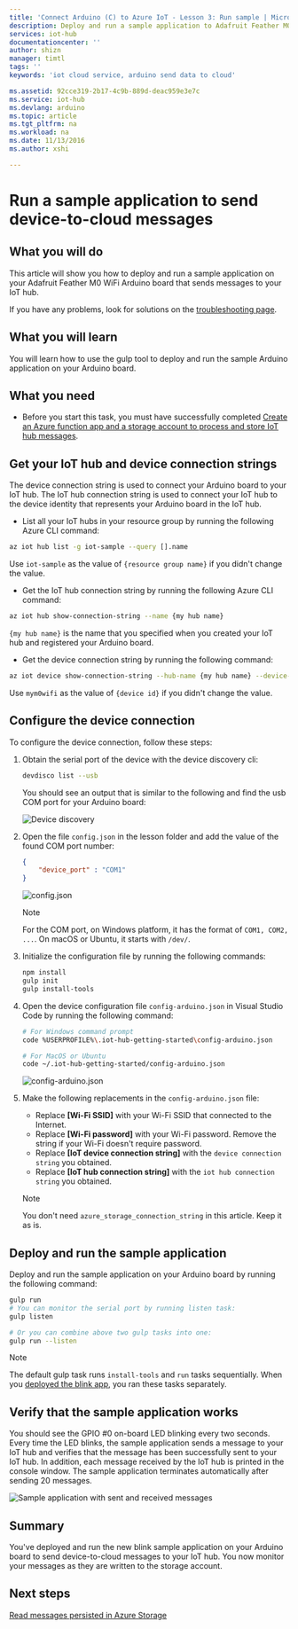```yaml
---
title: 'Connect Arduino (C) to Azure IoT - Lesson 3: Run sample | Microsoft Docs'
description: Deploy and run a sample application to Adafruit Feather M0 WiFi that sends messages to your IoT hub and blinks the LED.
services: iot-hub
documentationcenter: ''
author: shizn
manager: timtl
tags: ''
keywords: 'iot cloud service, arduino send data to cloud'

ms.assetid: 92cce319-2b17-4c9b-889d-deac959e3e7c
ms.service: iot-hub
ms.devlang: arduino
ms.topic: article
ms.tgt_pltfrm: na
ms.workload: na
ms.date: 11/13/2016
ms.author: xshi

---
```

# Run a sample application to send device-to-cloud messages
## What you will do
This article will show you how to deploy and run a sample application on your Adafruit Feather M0 WiFi Arduino board that sends messages to your IoT hub.

If you have any problems, look for solutions on the [troubleshooting page][troubleshooting].

## What you will learn
You will learn how to use the gulp tool to deploy and run the sample Arduino application on your Arduino board.

## What you need
* Before you start this task, you must have successfully completed [Create an Azure function app and a storage account to process and store IoT hub messages][process-and-store-iot-hub-messages].

## Get your IoT hub and device connection strings
The device connection string is used to connect your Arduino board to your IoT hub. The IoT hub connection string is used to connect your IoT hub to the device identity that represents your Arduino board in the IoT hub.

* List all your IoT hubs in your resource group by running the following Azure CLI command:

```bash
az iot hub list -g iot-sample --query [].name
```

Use `iot-sample` as the value of `{resource group name}` if you didn't change the value.

* Get the IoT hub connection string by running the following Azure CLI command:

```bash
az iot hub show-connection-string --name {my hub name}
```

`{my hub name}` is the name that you specified when you created your IoT hub and registered your Arduino board.

* Get the device connection string by running the following command:

```bash
az iot device show-connection-string --hub-name {my hub name} --device-id mym0wifi
```

Use `mym0wifi` as the value of `{device id}` if you didn't change the value.
## Configure the device connection
To configure the device connection, follow these steps:

1. Obtain the serial port of the device with the device discovery cli:

   ```bash
   devdisco list --usb
   ```

   You should see an output that is similar to the following and find the usb COM port for your Arduino board:

   ![Device discovery][device-discovery]

2. Open the file `config.json` in the lesson folder and add the value of the found COM port number:

   ```json
   {
       "device_port" : "COM1"
   }
   ```

   ![config.json][config-json]

   > [!NOTE]
   > For the COM port, on Windows platform, it has the format of `COM1, COM2, ...`. On macOS or Ubuntu, it starts with `/dev/`.

3. Initialize the configuration file by running the following commands:

   ```bash
   npm install
   gulp init
   gulp install-tools
   ```
4. Open the device configuration file `config-arduino.json` in Visual Studio Code by running the following command:

   ```bash
   # For Windows command prompt
   code %USERPROFILE%\.iot-hub-getting-started\config-arduino.json

   # For MacOS or Ubuntu
   code ~/.iot-hub-getting-started/config-arduino.json
   ```

   ![config-arduino.json][config-arduino-json]

5. Make the following replacements in the `config-arduino.json` file:

   * Replace **[Wi-Fi SSID]** with your Wi-Fi SSID that connected to the Internet.
   * Replace **[Wi-Fi password]** with your Wi-Fi password. Remove the string if your Wi-Fi doesn't require password.
   * Replace **[IoT device connection string]** with the `device connection string` you obtained.
   * Replace **[IoT hub connection string]** with the `iot hub connection string` you obtained.

   > [!NOTE]
   > You don't need `azure_storage_connection_string` in this article. Keep it as is.

## Deploy and run the sample application
Deploy and run the sample application on your Arduino board by running the following command:

```bash
gulp run
# You can monitor the serial port by running listen task:
gulp listen

# Or you can combine above two gulp tasks into one:
gulp run --listen
```

> [!NOTE]
> The default gulp task runs `install-tools` and `run` tasks sequentially. When you [deployed the blink app][deployed-the-blink-app], you ran these tasks separately.

## Verify that the sample application works
You should see the GPIO #0 on-board LED blinking every two seconds. Every time the LED blinks, the sample application sends a message to your IoT hub and verifies that the message has been successfully sent to your IoT hub. In addition, each message received by the IoT hub is printed in the console window. The sample application terminates automatically after sending 20 messages.

![Sample application with sent and received messages][sample-application-with-sent-and-received-messages]

## Summary
You've deployed and run the new blink sample application on your Arduino board to send device-to-cloud messages to your IoT hub. You now monitor your messages as they are written to the storage account.

## Next steps
[Read messages persisted in Azure Storage][read-messages-persisted-in-azure-storage]
<!-- Images and links -->

[troubleshooting]: iot-hub-adafruit-feather-m0-wifi-kit-arduino-troubleshooting.md
[process-and-store-iot-hub-messages]: iot-hub-adafruit-feather-m0-wifi-kit-arduino-lesson3-deploy-resource-manager-template.md
[device-discovery]: media/iot-hub-adafruit-feather-m0-wifi-lessons/lesson1/device_discovery.png
[config-json]: media/iot-hub-adafruit-feather-m0-wifi-lessons/lesson1/vscode-config-mac.png
[config-arduino-json]: media/iot-hub-adafruit-feather-m0-wifi-lessons/lesson3/config-arduino.png
[deployed-the-blink-app]: iot-hub-adafruit-feather-m0-wifi-kit-arduino-lesson1-deploy-blink-app.md
[sample-application-with-sent-and-received-messages]: media/iot-hub-adafruit-feather-m0-wifi-lessons/lesson3/gulp_run_arduino.png
[read-messages-persisted-in-azure-storage]: iot-hub-adafruit-feather-m0-wifi-kit-arduino-lesson3-read-table-storage.md